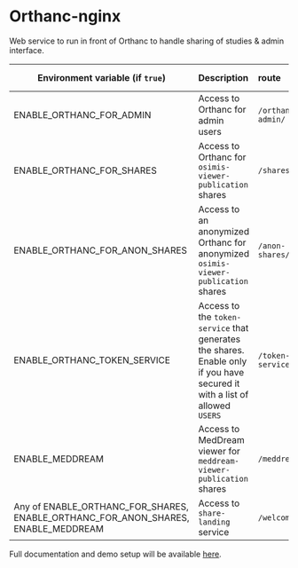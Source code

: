 # Orthanc-nginx

Web service to run in front of Orthanc to handle sharing of studies & admin interface.

| Environment variable (if `true`)                                                  | Description                                                                                                                 | route             | redirected to container                     |
|-----------------------------------------------------------------------------------|:----------------------------------------------------------------------------------------------------------------------------|:------------------|:--------------------------------------------|
| ENABLE_ORTHANC_FOR_ADMIN                                                          | Access to Orthanc for admin users                                                                                           | `/orthanc-admin/` | `http://orthanc-for-admin:8042`             |
| ENABLE_ORTHANC_FOR_SHARES                                                         | Access to Orthanc for `osimis-viewer-publication` shares                                                                    | `/shares/`        | `http://orthanc-for-shares:8042`                   |
| ENABLE_ORTHANC_FOR_ANON_SHARES                                                    | Access to an anonymized Orthanc for anonymized `osimis-viewer-publication` shares                                           | `/anon-shares/`   | `http://orthanc-for-anon-shares:8042`              |
| ENABLE_ORTHANC_TOKEN_SERVICE                                                      | Access to the `token-service` that generates the shares.  Enable only if you have secured it with a list of allowed `USERS` | `/token-service/` | `http://orthanc-token-service:8000`                |
| ENABLE_MEDDREAM                                                                   | Access to MedDream viewer for `meddream-viewer-publication` shares                                                          | `/meddream/`      | `http://meddream:8080`                             |
| Any of ENABLE_ORTHANC_FOR_SHARES, ENABLE_ORTHANC_FOR_ANON_SHARES, ENABLE_MEDDREAM | Access to `share-landing` service                                                                                           | `/welcome/`       | `http://orthanc-share-landing:8000/share-landing/` |



Full documentation and demo setup will be available [here](https://github.com/orthanc-team/orthanc-share/tree/main).
